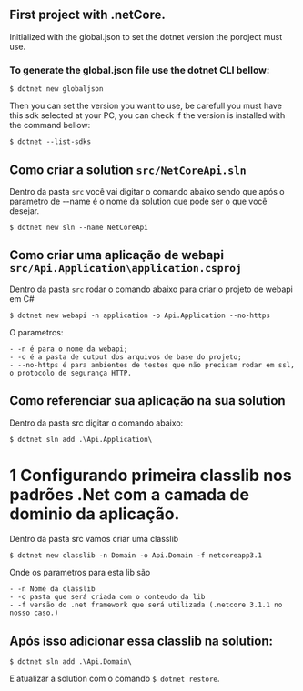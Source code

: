 ## First project with .netCore.

Initialized with the global.json to set the dotnet version the poroject must use.

### To generate the global.json file use the dotnet CLI bellow:

    $ dotnet new globaljson

Then you can set the version you want to use, be carefull you must have this sdk selected at your PC, you can check if the version is installed with the command bellow:

    $ dotnet --list-sdks

## Como criar a solution ```src/NetCoreApi.sln```

Dentro da pasta ```src``` você vai digitar o comando abaixo sendo que após o parametro de --name é o nome da solution que pode ser o que você desejar.

    $ dotnet new sln --name NetCoreApi

## Como criar uma aplicação de webapi ```src/Api.Application\application.csproj```

Dentro da pasta ```src``` rodar o comando abaixo para criar o projeto de webapi em C#

    $ dotnet new webapi -n application -o Api.Application --no-https

O parametros:

    - -n é para o nome da webapi;
    - -o é a pasta de output dos arquivos de base do projeto;
    - --no-https é para ambientes de testes que não precisam rodar em ssl, o protocolo de segurança HTTP.

## Como referenciar sua aplicação na sua solution

Dentro da pasta src digitar o comando abaixo:

    $ dotnet sln add .\Api.Application\


# 1 Configurando primeira classlib nos padrões .Net com a camada de dominio da aplicação.

Dentro da pasta src vamos criar uma classlib

    $ dotnet new classlib -n Domain -o Api.Domain -f netcoreapp3.1

Onde os parametros para esta lib são

    - -n Nome da classlib
    - -o pasta que será criada com o conteudo da lib
    - -f versão do .net framework que será utilizada (.netcore 3.1.1 no nosso caso.)

## Após isso adicionar essa classlib na solution:

    $ dotnet sln add .\Api.Domain\

E atualizar a solution com o comando ```$ dotnet restore```.


